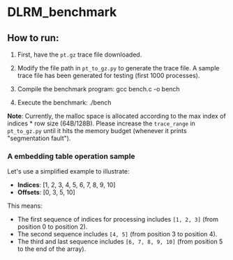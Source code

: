 # DLRM_benchmark

## How to run:
1. First, have the `pt.gz` trace file downloaded.

2. Modify the file path in `pt_to_gz.py` to generate the trace file. A sample trace file has been generated for testing (first 1000 processes).

3. Compile the benchmark program: gcc bench.c -o bench

4. Execute the benchmark: ./bench



**Note**: Currently, the malloc space is allocated according to the max index of indices * row size (64B/128B). Please increase the `trace_range` in `pt_to_gz.py` until it hits the memory budget (whenever it prints "segmentation fault").

### A embedding table operation sample

Let's use a simplified example to illustrate:

- **Indices**: [1, 2, 3, 4, 5, 6, 7, 8, 9, 10]
- **Offsets**: [0, 3, 5, 10]

This means:
- The first sequence of indices for processing includes `[1, 2, 3]` (from position 0 to position 2).
- The second sequence includes `[4, 5]` (from position 3 to position 4).
- The third and last sequence includes `[6, 7, 8, 9, 10]` (from position 5 to the end of the array).
